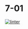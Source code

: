 # 7-01
[![linter](https://github.com/Rewa718/7-01/workflows/linter/badge.svg)](https://github.com/marketplace/actions/super-linter)
